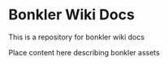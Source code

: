 # Bonkler Wiki Docs

This is a repository for bonkler wiki docs

Place content here describing bonkler assets
